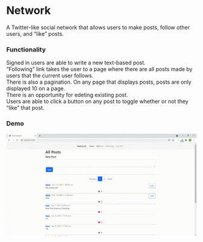 # Network
A Twitter-like social network that allows users to make posts, follow other users, and “like” posts.

### Functionality
Signed in users are able to write a new text-based post.  
“Following” link takes the user to a page where there are all posts made by users that the current user follows.  
There is also a pagination. On any page that displays posts, posts are only displayed 10 on a page.  
There is an opportunity for edeting existing post.  
Users are able to click a button on any post to toggle whether or not they “like” that post.  

### Demo 
![App Promo Gif](Network.gif)
